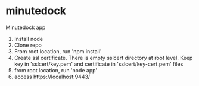 minutedock
==========

Minutedock app

1. Install node
2. Clone repo
3. From root location, run 'npm install'
4. Create ssl certificate. There is empty sslcert directory at root level. Keep key in 'sslcert/key.pem' and certificate in 'sslcert/key-cert.pem' files
4. from root location, run 'node app'
5. access https://localhost:9443/
